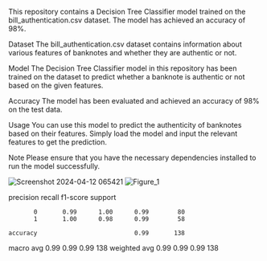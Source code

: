 This repository contains a Decision Tree Classifier model trained on the bill_authentication.csv dataset. The model has achieved an accuracy of 98%.

Dataset
The bill_authentication.csv dataset contains information about various features of banknotes and whether they are authentic or not.

Model
The Decision Tree Classifier model in this repository has been trained on the dataset to predict whether a banknote is authentic or not based on the given features.

Accuracy
The model has been evaluated and achieved an accuracy of 98% on the test data.

Usage
You can use this model to predict the authenticity of banknotes based on their features. Simply load the model and input the relevant features to get the prediction.

Note
Please ensure that you have the necessary dependencies installed to run the model successfully.


![Screenshot 2024-04-12 065421](https://github.com/osama3442ws/Decision-Tree-Classifier/assets/141057634/e4d1100d-898a-4dde-9025-97cbe970f1fb)
![Figure_1](https://github.com/osama3442ws/Decision-Tree-Classifier/assets/141057634/2a9b068c-309d-4c11-b1c3-031c7122b46b)

precision    recall  f1-score   support

           0       0.99      1.00      0.99        80
           1       1.00      0.98      0.99        58

    accuracy                           0.99       138
   macro avg       0.99      0.99      0.99       138
weighted avg       0.99      0.99      0.99       138

